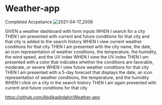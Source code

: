 # Weather-app

Completed Accpetance 
![2021-04-17_2006](https://user-images.githubusercontent.com/61722709/115132835-9f479700-9fb8-11eb-8a65-25db6431ed59.png)

GIVEN a weather dashboard with form inputs
WHEN I search for a city
THEN I am presented with current and future conditions for that city and that city is added to the search history
WHEN I view current weather conditions for that city
THEN I am presented with the city name, the date, an icon representation of weather conditions, the temperature, the humidity, the wind speed, and the UV index
WHEN I view the UV index
THEN I am presented with a color that indicates whether the conditions are favorable, moderate, or severe
WHEN I view future weather conditions for that city
THEN I am presented with a 5-day forecast that displays the date, an icon representation of weather conditions, the temperature, and the humidity
WHEN I click on a city in the search history
THEN I am again presented with current and future conditions for that city

https://github.com/Abdikadirdahir/Weather-app
```
